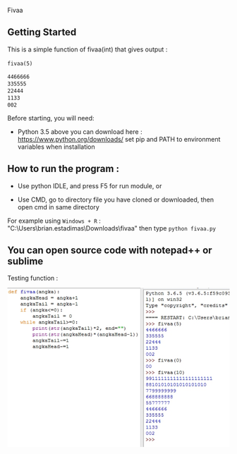 Fivaa

## Getting Started

This is a simple function of fivaa(int) that gives output :

`fivaa(5)`

```
4466666
335555
22444
1133
002
 ```

Before starting, you will need:

- Python 3.5 above
you can download here : https://www.python.org/downloads/
set pip and PATH to environment variables when installation


## How to run the program :

- Use python IDLE, and press F5 for run module, or

- Use CMD, go to directory file you have cloned or downloaded, then open cmd in same directory

For example using `Windows + R` : "C:\Users\brian.estadimas\Downloads\fivaa\" then type `python fivaa.py`


## You can open source code with notepad++ or sublime

Testing function :

![alt text](test.jpg)
